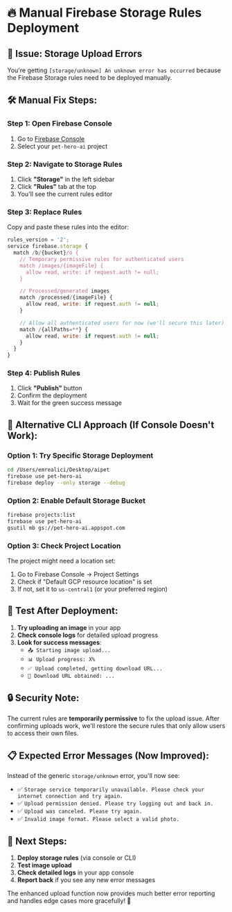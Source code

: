 # 🔥 Manual Firebase Storage Rules Deployment

## 🚨 **Issue**: Storage Upload Errors

You're getting `[storage/unknown] An unknown error has occurred` because the Firebase Storage rules need to be deployed manually.

## 🛠️ **Manual Fix Steps:**

### **Step 1: Open Firebase Console**

1. Go to [Firebase Console](https://console.firebase.google.com/)
2. Select your `pet-hero-ai` project

### **Step 2: Navigate to Storage Rules**

1. Click **"Storage"** in the left sidebar
2. Click **"Rules"** tab at the top
3. You'll see the current rules editor

### **Step 3: Replace Rules**

Copy and paste these rules into the editor:

```javascript
rules_version = '2';
service firebase.storage {
  match /b/{bucket}/o {
    // Temporary permissive rules for authenticated users
    match /images/{imageFile} {
      allow read, write: if request.auth != null;
    }

    // Processed/generated images
    match /processed/{imageFile} {
      allow read, write: if request.auth != null;
    }

    // Allow all authenticated users for now (we'll secure this later)
    match /{allPaths=**} {
      allow read, write: if request.auth != null;
    }
  }
}
```

### **Step 4: Publish Rules**

1. Click **"Publish"** button
2. Confirm the deployment
3. Wait for the green success message

## 🔄 **Alternative CLI Approach (If Console Doesn't Work):**

### **Option 1: Try Specific Storage Deployment**

```bash
cd /Users/emrealici/Desktop/aipet
firebase use pet-hero-ai
firebase deploy --only storage --debug
```

### **Option 2: Enable Default Storage Bucket**

```bash
firebase projects:list
firebase use pet-hero-ai
gsutil mb gs://pet-hero-ai.appspot.com
```

### **Option 3: Check Project Location**

The project might need a location set:

1. Go to Firebase Console → Project Settings
2. Check if "Default GCP resource location" is set
3. If not, set it to `us-central1` (or your preferred region)

## 📱 **Test After Deployment:**

1. **Try uploading an image** in your app
2. **Check console logs** for detailed upload progress
3. **Look for success messages**:
   - `📤 Starting image upload...`
   - `📊 Upload progress: X%`
   - `✅ Upload completed, getting download URL...`
   - `🔗 Download URL obtained: ...`

## 🔒 **Security Note:**

The current rules are **temporarily permissive** to fix the upload issue. After confirming uploads work, we'll restore the secure rules that only allow users to access their own files.

## 📋 **Expected Error Messages (Now Improved):**

Instead of the generic `storage/unknown` error, you'll now see:

- ✅ `Storage service temporarily unavailable. Please check your internet connection and try again.`
- ✅ `Upload permission denied. Please try logging out and back in.`
- ✅ `Upload was canceled. Please try again.`
- ✅ `Invalid image format. Please select a valid photo.`

## 🎯 **Next Steps:**

1. **Deploy storage rules** (via console or CLI)
2. **Test image upload**
3. **Check detailed logs** in your app console
4. **Report back** if you see any new error messages

The enhanced upload function now provides much better error reporting and handles edge cases more gracefully! 🚀
